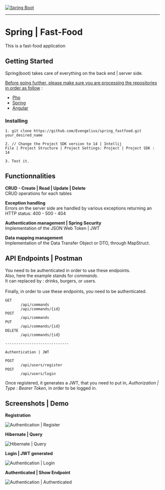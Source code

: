 [![Spring Boot](https://spring.io/images/spring-logo-9146a4d3298760c2e7e49595184e1975.svg)](https://spring.io)

-----------------------------------------------------

# Spring | Fast-Food

This is a fast-food application


## Getting Started

Spring(boot) takes care of everything on the back end | server side.

<ins>Before going further, please make sure you are processing the repositories in order as follow</ins> : 

* [Php](https://github.com/Evengelius/php_fastfood)<br />
* [Spring](https://github.com/Evengelius/spring_fastfood)<br />
* [Angular](https://github.com/Evengelius/angular_fastfood)<br />

### Installing

```
1. git clone https://github.com/Evengelius/spring_fastfood.git your_desired_name

2. // Change the Project SDK version to 14 | Intellij
File | Project Structure | Project Settings: Project | Project SDK : 14

3. Test it.
```

## Functionnalities

**CRUD - Create | Read | Update | Delete**<br />
CRUD operations for each tables

**Exception handling**<br />
Errors on the server side are handled by various exceptions returning an HTTP status: 400 - 500 - 404

**Authentication management | Spring Security**<br />
Implementation of the JSON Web Token | JWT

**Data mapping management**<br />
Implementation of the Data Transfer Object or DTO, through MapStruct.

## API Endpoints | Postman

You need to be authenticated in order to use these endpoints.<br />
Also, here the example stands for *commands*.<br />
It can replaced by : drinks, burgers, or users.
<br /><br />
Finally, in order to use these endpoints, you need to be authenticated.

```
GET
       /api/commands
       /api/commands/{id}
POST
       /api/commands
PUT
       /api/commands/{id}
DELETE
       /api/commands/{id}

-----------------------------

Authentication | JWT

POST
       /api/users/register
POST
       /api/users/login
```

Once registered, it generates a JWT, that you need to put in, *Authorization | Type : Bearer Token*, in order to be logged in.



## Screenshots | Demo

**Registration**

![Authentication | Register](https://image.noelshack.com/fichiers/2020/29/1/1594596785-jwt-spring.png)

**Hibernate | Query**

![Hibernate | Query](https://www.zupimages.net/up/20/29/9jud.png)

**Login | JWT generated**

![Authentication | Login](https://image.noelshack.com/fichiers/2020/29/1/1594596785-jwt-spring-login.png)

**Authenticated | Show Endpoint**

![Authentication | Authenticated](https://image.noelshack.com/fichiers/2020/29/1/1594596785-jwt-spring-authenticated.png)
